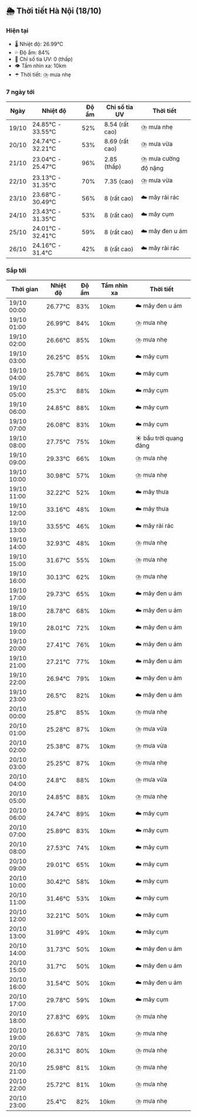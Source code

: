 ## 🌦️ Thời tiết Hà Nội (18/10)

### Hiện tại

- 🌡️ Nhiệt độ: 26.99℃
- 💦 Độ ẩm: 84%
- 🌟 Chỉ số tia UV: 0 (thấp)
- 👁️ Tầm nhìn xa: 10km
- ☂️ Thời tiết: ⛈️ mưa nhẹ

### 7 ngày tới

| Ngày | Nhiệt độ | Độ ẩm | Chỉ số tia UV | Thời tiết |
| --- | --- | --- | --- | --- |
| 19/10 | 24.85℃ - 33.55℃ | 52% | 8.54 (rất cao) | ⛈️ mưa nhẹ |
| 20/10 | 24.74℃ - 32.21℃ | 53% | 8.69 (rất cao) | ⛈️ mưa vừa |
| 21/10 | 23.04℃ - 25.47℃ | 96% | 2.85 (thấp) | ⛈️ mưa cường độ nặng |
| 22/10 | 23.13℃ - 31.35℃ | 70% | 7.35 (cao) | ⛈️ mưa vừa |
| 23/10 | 23.68℃ - 30.49℃ | 56% | 8 (rất cao) | ☁️ mây rải rác |
| 24/10 | 23.43℃ - 31.35℃ | 53% | 8 (rất cao) | ☁️ mây cụm |
| 25/10 | 24.01℃ - 32.41℃ | 59% | 8 (rất cao) | ☁️ mây đen u ám |
| 26/10 | 24.16℃ - 31.4℃ | 42% | 8 (rất cao) | ☁️ mây rải rác |

### Sắp tới

| Thời gian | Nhiệt độ | Độ ẩm | Tầm nhìn xa | Thời tiết |
| --- | --- | --- | --- | --- |
| 19/10 00:00 | 26.77℃ | 83% | 10km | ☁️ mây đen u ám |
| 19/10 01:00 | 26.99℃ | 84% | 10km | ⛈️ mưa nhẹ |
| 19/10 02:00 | 26.66℃ | 85% | 10km | ⛈️ mưa nhẹ |
| 19/10 03:00 | 26.25℃ | 85% | 10km | ☁️ mây cụm |
| 19/10 04:00 | 25.78℃ | 86% | 10km | ☁️ mây cụm |
| 19/10 05:00 | 25.3℃ | 88% | 10km | ☁️ mây cụm |
| 19/10 06:00 | 24.85℃ | 88% | 10km | ☁️ mây cụm |
| 19/10 07:00 | 26.08℃ | 83% | 10km | ☁️ mây cụm |
| 19/10 08:00 | 27.75℃ | 75% | 10km | ☀️ bầu trời quang đãng |
| 19/10 09:00 | 29.33℃ | 66% | 10km | ⛈️ mưa nhẹ |
| 19/10 10:00 | 30.98℃ | 57% | 10km | ⛈️ mưa nhẹ |
| 19/10 11:00 | 32.22℃ | 52% | 10km | ☁️ mây thưa |
| 19/10 12:00 | 33.16℃ | 48% | 10km | ☁️ mây thưa |
| 19/10 13:00 | 33.55℃ | 46% | 10km | ☁️ mây rải rác |
| 19/10 14:00 | 32.93℃ | 48% | 10km | ⛈️ mưa nhẹ |
| 19/10 15:00 | 31.67℃ | 55% | 10km | ⛈️ mưa nhẹ |
| 19/10 16:00 | 30.13℃ | 62% | 10km | ⛈️ mưa nhẹ |
| 19/10 17:00 | 29.73℃ | 65% | 10km | ☁️ mây đen u ám |
| 19/10 18:00 | 28.78℃ | 68% | 10km | ☁️ mây đen u ám |
| 19/10 19:00 | 28.01℃ | 72% | 10km | ☁️ mây đen u ám |
| 19/10 20:00 | 27.41℃ | 76% | 10km | ☁️ mây đen u ám |
| 19/10 21:00 | 27.21℃ | 77% | 10km | ☁️ mây đen u ám |
| 19/10 22:00 | 26.94℃ | 79% | 10km | ☁️ mây đen u ám |
| 19/10 23:00 | 26.5℃ | 82% | 10km | ☁️ mây đen u ám |
| 20/10 00:00 | 25.8℃ | 85% | 10km | ⛈️ mưa nhẹ |
| 20/10 01:00 | 25.28℃ | 87% | 10km | ⛈️ mưa vừa |
| 20/10 02:00 | 25.38℃ | 87% | 10km | ⛈️ mưa vừa |
| 20/10 03:00 | 25.25℃ | 87% | 10km | ⛈️ mưa nhẹ |
| 20/10 04:00 | 24.8℃ | 88% | 10km | ⛈️ mưa vừa |
| 20/10 05:00 | 24.85℃ | 88% | 10km | ⛈️ mưa nhẹ |
| 20/10 06:00 | 24.74℃ | 89% | 10km | ☁️ mây cụm |
| 20/10 07:00 | 25.89℃ | 83% | 10km | ☁️ mây cụm |
| 20/10 08:00 | 27.53℃ | 74% | 10km | ☁️ mây cụm |
| 20/10 09:00 | 29.01℃ | 65% | 10km | ☁️ mây cụm |
| 20/10 10:00 | 30.42℃ | 58% | 10km | ☁️ mây cụm |
| 20/10 11:00 | 31.46℃ | 53% | 10km | ☁️ mây cụm |
| 20/10 12:00 | 32.21℃ | 50% | 10km | ☁️ mây cụm |
| 20/10 13:00 | 31.99℃ | 49% | 10km | ☁️ mây cụm |
| 20/10 14:00 | 31.73℃ | 50% | 10km | ☁️ mây đen u ám |
| 20/10 15:00 | 31.7℃ | 50% | 10km | ☁️ mây đen u ám |
| 20/10 16:00 | 31.54℃ | 50% | 10km | ☁️ mây đen u ám |
| 20/10 17:00 | 29.78℃ | 59% | 10km | ☁️ mây cụm |
| 20/10 18:00 | 27.83℃ | 69% | 10km | ⛈️ mưa nhẹ |
| 20/10 19:00 | 26.63℃ | 78% | 10km | ⛈️ mưa nhẹ |
| 20/10 20:00 | 26.31℃ | 80% | 10km | ⛈️ mưa nhẹ |
| 20/10 21:00 | 25.98℃ | 81% | 10km | ⛈️ mưa nhẹ |
| 20/10 22:00 | 25.72℃ | 81% | 10km | ⛈️ mưa nhẹ |
| 20/10 23:00 | 25.4℃ | 82% | 10km | ⛈️ mưa nhẹ |
